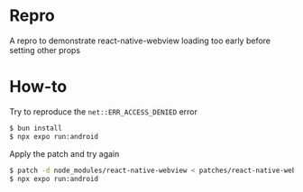 # Repro

A repro to demonstrate react-native-webview loading too early before setting other props

# How-to

Try to reproduce the `net::ERR_ACCESS_DENIED` error

```sh
$ bun install
$ npx expo run:android
```

Apply the patch and try again

```sh
$ patch -d node_modules/react-native-webview < patches/react-native-webview@13.12.3.patch
$ npx expo run:android
```
